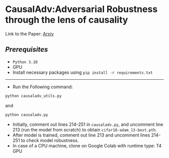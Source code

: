 # CausalAdv:Adversarial Robustness through the lens of causality

Link to the Paper: [Arxiv](https://arxiv.org/pdf/2106.06196.pdf)

*Prerequisites*
-------------
- `Python 3.10`
- GPU
- Install necessary packages using `pip install -r requirements.txt`
----------
- Run the Following command:
```bash
python causaladv_utils.py
```
and
```bash
python causaladv.py
```
- Initially, comment out lines 214-251 in `causaladv.py`, and uncomment line 213 (run the model from scratch) to obtain `cifar10-adam_13-best.pth`.
- After model is trained, comment out line 213 and uncomment lines 214-251 to check model robustness.
- In case of a CPU machine, clone on Google Colab with runtime type: T4 GPU
